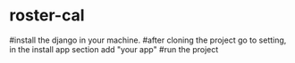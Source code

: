 # roster-cal
#install the django in your machine.
#after cloning the project go to setting, in the install app section add "your app"
#run the project

